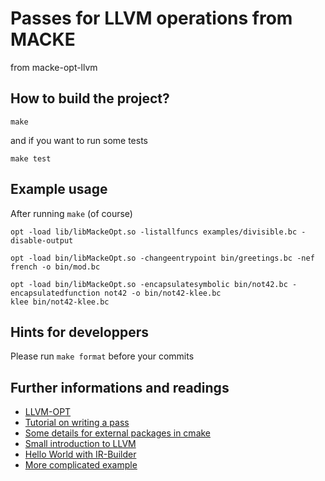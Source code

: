 # Passes for LLVM operations from MACKE

from macke-opt-llvm

## How to build the project?

```
make
```
and if you want to run some tests

```
make test
```

## Example usage

After running `make` (of course)

```
opt -load lib/libMackeOpt.so -listallfuncs examples/divisible.bc -disable-output

opt -load bin/libMackeOpt.so -changeentrypoint bin/greetings.bc -nef french -o bin/mod.bc

opt -load bin/libMackeOpt.so -encapsulatesymbolic bin/not42.bc -encapsulatedfunction not42 -o bin/not42-klee.bc
klee bin/not42-klee.bc
```

## Hints for developpers

Please run `make format` before your commits


## Further informations and readings

* [LLVM-OPT](http://llvm.org/docs/CommandGuide/opt.html)
* [Tutorial on writing a pass](http://llvm.org/docs/WritingAnLLVMPass.html)
* [Some details for external packages in cmake](http://wiki.icub.org/wiki/CMake_and_FIND_PACKAGE)
* [Small introduction to LLVM](http://adriansampson.net/blog/llvm.html)
* [Hello World with IR-Builder](https://www.ibm.com/developerworks/library/os-createcompilerllvm1/index.html)
* [More complicated example](http://llvm.org/releases/2.6/docs/tutorial/JITTutorial2.html)
